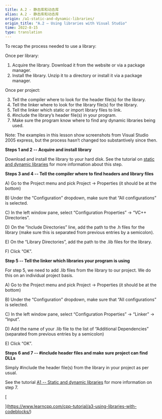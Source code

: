 ```yaml
---
title: A.2 - 静态库和动态库
alias: A.2 - 静态库和动态库
origin: /a1-static-and-dynamic-libraries/
origin_title: "A.2 — Using libraries with Visual Studio"
time: 2022-8-15
type: translation
---
```




To recap the process needed to use a library:

Once per library:

1.  Acquire the library. Download it from the website or via a package manager.
2.  Install the library. Unzip it to a directory or install it via a package manager.

Once per project:

3.  Tell the compiler where to look for the header file(s) for the library.
4.  Tell the linker where to look for the library file(s) for the library.
5.  Tell the linker which static or import library files to link.
6.  #include the library’s header file(s) in your program.
7.  Make sure the program know where to find any dynamic libraries being used.

Note: The examples in this lesson show screenshots from Visual Studio 2005 express, but the process hasn’t changed too substantively since then.

**Steps 1 and 2 -- Acquire and install library**

Download and install the library to your hard disk. See the tutorial on [static and dynamic libraries](https://www.learncpp.com/cpp-tutorial/a1-static-and-dynamic-libraries/) for more information about this step.

**Steps 3 and 4 -- Tell the compiler where to find headers and library files**

A) Go to the Project menu and pick Project -> Properties (it should be at the bottom)

B) Under the “Configuration” dropdown, make sure that “All configurations” is selected.

C) In the left window pane, select “Configuration Properties” -> “VC++ Directories”.

D) On the “Include Directories” line, add the path to the .h files for the library (make sure this is separated from previous entries by a semicolon).

E) On the “Library Directories”, add the path to the .lib files for the library.

F) Click “OK”.

**Step 5 -- Tell the linker which libraries your program is using**

For step 5, we need to add .lib files from the library to our project. We do this on an individual project basis.

A) Go to the Project menu and pick Project -> Properties (it should be at the bottom)

B) Under the “Configuration” dropdown, make sure that “All configurations” is selected.

C) In the left window pane, select “Configuration Properties” -> “Linker” -> “Input”.

D) Add the name of your .lib file to the list of “Additional Dependencies” (separated from previous entries by a semicolon)

E) Click “OK”.

**Steps 6 and 7 -- #include header files and make sure project can find DLLs**

Simply #include the header file(s) from the library in your project as per usual.

See the tutorial [A1 -- Static and dynamic libraries](https://www.learncpp.com/cpp-tutorial/a1-static-and-dynamic-libraries/) for more information on step 7.

[

](https://www.learncpp.com/cpp-tutorial/a3-using-libraries-with-codeblocks/)